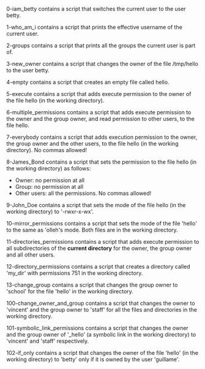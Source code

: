 0-iam_betty contains a script that switches the current user to the user betty.

1-who_am_i contains a script that prints the effective username of the current user.

2-groups contains a script that prints all the groups the current user is part of.

3-new_owner contains a script that changes the owner of the file /tmp/hello to the user betty.

4-empty contains a script that creates an empty file called hello.

5-execute contains a script that adds execute permission to the owner of the file hello (in the working directory).

6-multiple_permissions contains a script that adds execute permission to the owner and the group owner, and read permission to other users, to the file hello.

7-everybody contains a script that adds execution permission to the owner, the group owner and the other users, to the file hello (in the working directory). No commas allowed!

8-James_Bond contains a script that sets the permission to the file hello (in the working directory) as follows:
- Owner: no permission at all
- Group: no permission at all
- Other users: all the permissions.
No commas allowed!

9-John_Doe contains a script that sets the mode of the file hello (in the working directory) to '-rwxr-x-wx'.

10-mirror_permissions contains a script that sets the mode of the file 'hello' to the same as 'olleh's mode. Both files are in the working directory.

11-directories_permissions contains a script that adds execute permission to all subdirectories of the **current directory** for the owner, the group owner and all other users.

12-directory_permissions contains a script that creates a directory called 'my_dir' with permissions 751 in the working directory.

13-change_group contains a script that changes the group owner to 'school' for the file 'hello' in the working directory.

100-change_owner_and_group contains a script that changes the owner to 'vincent' and the group owner to 'staff' for all the files and directories in the working directory.

101-symbolic_link_permissions contains a script that changes the owner and the group owner of '\_hello' (a symbolic link in the working directory) to 'vincent' and 'staff' respectively.

102-if_only contains a script that changes the owner of the file 'hello' (in the working directory) to 'betty' only if it is owned by the user 'guillame'.
